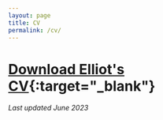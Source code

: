 ```yaml
---
layout: page
title: CV
permalink: /cv/
---
```


# [Download Elliot's CV](</assets/Elliot G Mitchell CV.pdf>){:target="_blank"}

_Last updated June 2023_